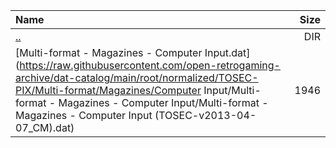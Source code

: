 |Name|Size|
|:---|---:|
|[..](../index.html)|DIR|
|[Multi-format - Magazines - Computer Input.dat](https://raw.githubusercontent.com/open-retrogaming-archive/dat-catalog/main/root/normalized/TOSEC-PIX/Multi-format/Magazines/Computer Input/Multi-format - Magazines - Computer Input/Multi-format - Magazines - Computer Input (TOSEC-v2013-04-07_CM).dat)|1946|
